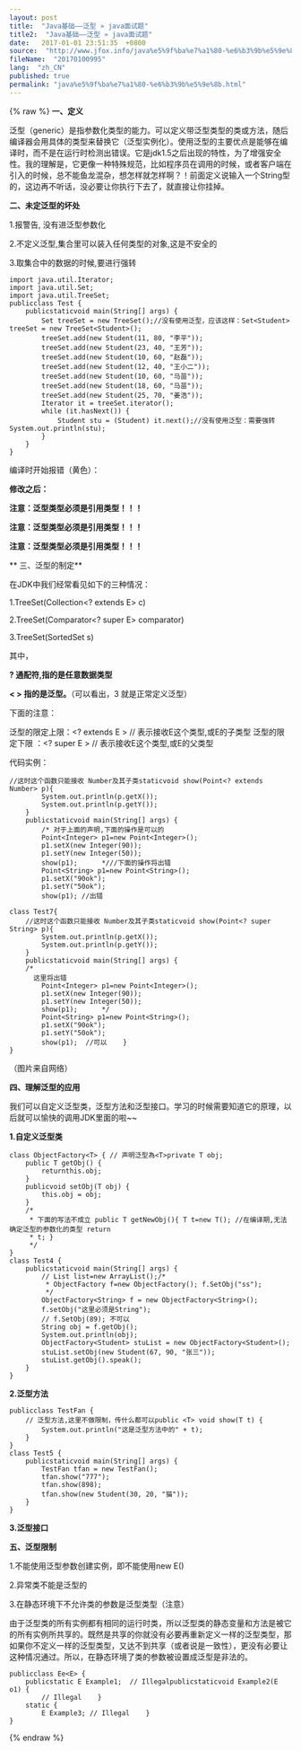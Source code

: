 ```yaml
---
layout: post
title:  "Java基础——泛型 » java面试题"
title2:  "Java基础——泛型 » java面试题"
date:   2017-01-01 23:51:35  +0800
source:  "http://www.jfox.info/java%e5%9f%ba%e7%a1%80-%e6%b3%9b%e5%9e%8b.html"
fileName:  "20170100995"
lang:  "zh_CN"
published: true
permalink: "java%e5%9f%ba%e7%a1%80-%e6%b3%9b%e5%9e%8b.html"
---
```

{% raw %}
**一、定义**

泛型（generic）是指参数化类型的能力。可以定义带泛型类型的类或方法，随后编译器会用具体的类型来替换它（泛型实例化）。使用泛型的主要优点是能够在编译时，而不是在运行时检测出错误。它是jdk1.5之后出现的特性，为了增强安全性。我的理解是，它更像一种特殊规范，比如程序员在调用的时候，或者客户端在引入的时候，总不能鱼龙混杂，想怎样就怎样啊？！前面定义说输入一个String型的，这边再不听话，没必要让你执行下去了，就直接让你挂掉。

**二、未定泛型的坏处**

1.报警告, 没有进泛型参数化

2.不定义泛型,集合里可以装入任何类型的对象,这是不安全的

3.取集合中的数据的时候,要进行强转

    import java.util.Iterator;
    import java.util.Set;
    import java.util.TreeSet;
    publicclass Test {
        publicstaticvoid main(String[] args) {
            Set treeSet = new TreeSet();//没有使用泛型，应该这样：Set<Student> treeSet = new TreeSet<Student>();
            treeSet.add(new Student(11, 80, "李平"));
            treeSet.add(new Student(23, 40, "王芳"));
            treeSet.add(new Student(10, 60, "赵磊"));
            treeSet.add(new Student(12, 40, "王小二"));
            treeSet.add(new Student(10, 60, "马苗"));
            treeSet.add(new Student(18, 60, "马苗"));
            treeSet.add(new Student(25, 70, "姜浩"));
            Iterator it = treeSet.iterator();
            while (it.hasNext()) {
                Student stu = (Student) it.next();//没有使用泛型：需要强转            System.out.println(stu);
            }
        }
    }

编译时开始报错（黄色）：

**修改之后：**

**注意：泛型类型必须是引用类型！！！**

**注意：泛型类型必须是引用类型！！！**

**注意：泛型类型必须是引用类型！！！**

** 三、泛型的制定**

在JDK中我们经常看见如下的三种情况：

1.TreeSet(Collection<? extends E> c)

2.TreeSet(Comparator<? super E> comparator)

3.TreeSet(SortedSet<E> s)

其中，

**? 通配符,指的是任意数据类型**

**< > 指的是泛型。**（可以看出，3 就是正常定义泛型）

下面的注意：

泛型的限定上限：<? extends E > // 表示接收E这个类型,或E的子类型
泛型的限定下限 ：<? super E > // 表示接收E这个类型,或E的父类型

代码实例：

    //这时这个函数只能接收 Number及其子类staticvoid show(Point<? extends Number> p){ 
            System.out.println(p.getX());
            System.out.println(p.getY());
        }
        publicstaticvoid main(String[] args) {
            /* 对于上面的声明,下面的操作是可以的
            Point<Integer> p1=new Point<Integer>();
            p1.setX(new Integer(90));
            p1.setY(new Integer(50));
            show(p1);      *///下面的操作将出错
            Point<String> p1=new Point<String>();
            p1.setX("90ok");
            p1.setY("50ok");
            show(p1); //出错

    class Test7{
        //这时这个函数只能接收 Number及其子类staticvoid show(Point<? super String> p){ 
            System.out.println(p.getX());
            System.out.println(p.getY());
        }
        publicstaticvoid main(String[] args) {
        /*
          这里将出错
            Point<Integer> p1=new Point<Integer>();
            p1.setX(new Integer(90));
            p1.setY(new Integer(50));
            show(p1);      */  
            Point<String> p1=new Point<String>();
            p1.setX("90ok");
            p1.setY("50ok");
            show(p1);  //可以    }
    }
    

 （图片来自网络）

**四、理解泛型的应用**

我们可以自定义泛型类，泛型方法和泛型接口。学习的时候需要知道它的原理，以后就可以愉快的调用JDK里面的啦~~

**1.自定义泛型类**

    class ObjectFactory<T> { // 声明泛型為<T>private T obj;
        public T getObj() {
            returnthis.obj;
        }
        publicvoid setObj(T obj) {
            this.obj = obj;
        }
        /*
         * 下面的写法不成立 public T getNewObj(){ T t=new T(); //在编译期,无法确定泛型的参数化的类型 return
         * t; }
         */
    }
    class Test4 {
        publicstaticvoid main(String[] args) {
            // List list=new ArrayList();/*
             * ObjectFactory f=new ObjectFactory(); f.SetObj("ss");
             */
            ObjectFactory<String> f = new ObjectFactory<String>();
            f.setObj("这里必须是String");
            // f.SetObj(89); 不可以
            String obj = f.getObj();
            System.out.println(obj);
            ObjectFactory<Student> stuList = new ObjectFactory<Student>();
            stuList.setObj(new Student(67, 90, "张三"));
            stuList.getObj().speak();
        }
    }

**2.泛型方法**

    publicclass TestFan {
        // 泛型方法,这里不做限制，传什么都可以public <T> void show(T t) {
            System.out.println("这是泛型方法中的" + t);
        }
    }
    class Test5 {
        publicstaticvoid main(String[] args) {
            TestFan tfan = new TestFan();
            tfan.show("777");
            tfan.show(898);
            tfan.show(new Student(30, 20, "猫"));
        }
    }

**3.泛型接口**

**五、泛型限制**

1.不能使用泛型参数创建实例，即不能使用new E()

2.异常类不能是泛型的

3.在静态环境下不允许类的参数是泛型类型（注意）

由于泛型类的所有实例都有相同的运行时类，所以泛型类的静态变量和方法是被它的所有实例所共享的。既然是共享的你就没有必要再重新定义一样的泛型类型，那如果你不定义一样的泛型类型，又达不到共享（或者说是一致性），更没有必要让这种情况通过。所以，在静态环境了类的参数被设置成泛型是非法的。

    publicclass Ee<E> {
        publicstatic E Example1;  // Illegalpublicstaticvoid Example2(E o1) { 
            // Illegal    }
        static {
            E Example3; // Illegal    }
    }
{% endraw %}